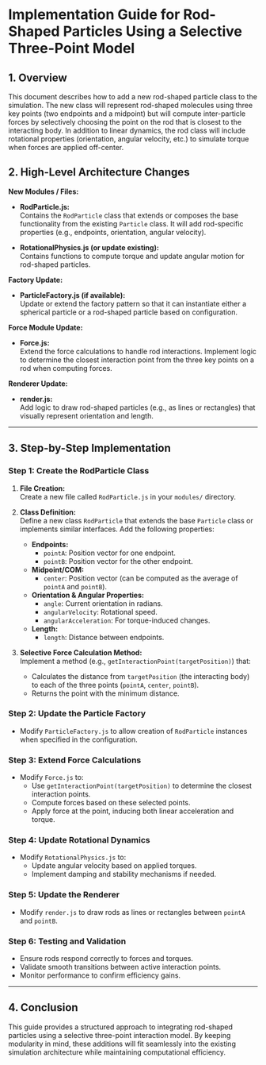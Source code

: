 # Implementation Guide for Rod-Shaped Particles Using a Selective Three-Point Model

## 1. Overview

This document describes how to add a new rod-shaped particle class to the simulation. The new class will represent rod-shaped molecules using three key points (two endpoints and a midpoint) but will compute inter-particle forces by selectively choosing the point on the rod that is closest to the interacting body. In addition to linear dynamics, the rod class will include rotational properties (orientation, angular velocity, etc.) to simulate torque when forces are applied off-center.

## 2. High-Level Architecture Changes

**New Modules / Files:**
- **RodParticle.js:**  
  Contains the `RodParticle` class that extends or composes the base functionality from the existing `Particle` class. It will add rod-specific properties (e.g., endpoints, orientation, angular velocity).

- **RotationalPhysics.js (or update existing):**  
  Contains functions to compute torque and update angular motion for rod-shaped particles.

**Factory Update:**
- **ParticleFactory.js (if available):**  
  Update or extend the factory pattern so that it can instantiate either a spherical particle or a rod-shaped particle based on configuration.

**Force Module Update:**
- **Force.js:**  
  Extend the force calculations to handle rod interactions. Implement logic to determine the closest interaction point from the three key points on a rod when computing forces.

**Renderer Update:**
- **render.js:**  
  Add logic to draw rod-shaped particles (e.g., as lines or rectangles) that visually represent orientation and length.

---

## 3. Step-by-Step Implementation

### Step 1: Create the RodParticle Class

1. **File Creation:**  
   Create a new file called `RodParticle.js` in your `modules/` directory.

2. **Class Definition:**  
   Define a new class `RodParticle` that extends the base `Particle` class or implements similar interfaces. Add the following properties:
   - **Endpoints:**  
     - `pointA`: Position vector for one endpoint.
     - `pointB`: Position vector for the other endpoint.
   - **Midpoint/COM:**  
     - `center`: Position vector (can be computed as the average of `pointA` and `pointB`).
   - **Orientation & Angular Properties:**  
     - `angle`: Current orientation in radians.
     - `angularVelocity`: Rotational speed.
     - `angularAcceleration`: For torque-induced changes.
   - **Length:**  
     - `length`: Distance between endpoints.

3. **Selective Force Calculation Method:**  
   Implement a method (e.g., `getInteractionPoint(targetPosition)`) that:
   - Calculates the distance from `targetPosition` (the interacting body) to each of the three points (`pointA`, `center`, `pointB`).
   - Returns the point with the minimum distance.


### Step 2: Update the Particle Factory

- Modify `ParticleFactory.js` to allow creation of `RodParticle` instances when specified in the configuration.

### Step 3: Extend Force Calculations

- Modify `Force.js` to:
  - Use `getInteractionPoint(targetPosition)` to determine the closest interaction points.
  - Compute forces based on these selected points.
  - Apply force at the point, inducing both linear acceleration and torque.

### Step 4: Update Rotational Dynamics

- Modify `RotationalPhysics.js` to:
  - Update angular velocity based on applied torques.
  - Implement damping and stability mechanisms if needed.

### Step 5: Update the Renderer

- Modify `render.js` to draw rods as lines or rectangles between `pointA` and `pointB`.

### Step 6: Testing and Validation

- Ensure rods respond correctly to forces and torques.
- Validate smooth transitions between active interaction points.
- Monitor performance to confirm efficiency gains.

---

## 4. Conclusion

This guide provides a structured approach to integrating rod-shaped particles using a selective three-point interaction model. By keeping modularity in mind, these additions will fit seamlessly into the existing simulation architecture while maintaining computational efficiency.
